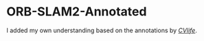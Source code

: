 # ORB-SLAM2-Annotated

I added my own understanding based on the annotations by [*CVlife*](https://github.com/electech6/ORB_SLAM2_detailed_comments).
